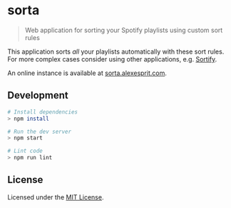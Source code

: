 # sorta

> Web application for sorting your Spotify playlists using custom sort rules

This application sorts _all_ your playlists automatically with these sort rules. For more complex cases consider using other applications, e.g. [Sortify][sortify].

An online instance is available at [sorta.alexesprit.com][usesorta].

## Development

```sh
# Install dependencies
> npm install

# Run the dev server
> npm start

# Lint code
> npm run lint
```

## License

Licensed under the [MIT License](./LICENSE).

[sortify]: https://sortspotifyplaylists.com/
[usesorta]: https://sorta.alexesprit.com/
